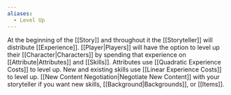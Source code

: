 ```yaml
---
aliases:
  - Level Up
---
```

At the beginning of the [[Story]] and throughout it the [[Storyteller]] will distribute [[Experience]]. [[Player|Players]] will have the option to level up their [[Character|Characters]] by spending that experience on [[Attribute|Attributes]] and [[Skills]]. Attributes use [[Quadratic Experience Costs]] to level up. New and existing skills use [[Linear Experience Costs]] to level up. [[New Content Negotiation|Negotiate New Content]] with your storyteller if you want new skills, [[Background|Backgrounds]], or [[Items]].